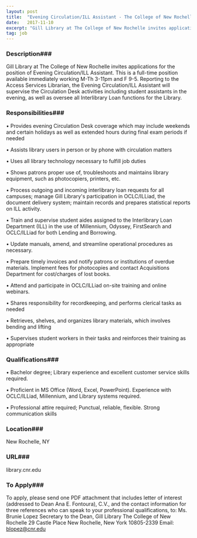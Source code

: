 ```yaml
---
layout: post
title:  "Evening Circulation/ILL Assistant - The College of New Rochelle"
date:   2017-11-10
excerpt: "Gill Library at The College of New Rochelle invites applications for the position of Evening Circulation/ILL Assistant. This is a full-time position available immediately working M-Th 3-11pm and F 9-5. Reporting to the Access Services Librarian, the Evening Circulation/ILL Assistant will supervise the Circulation Desk activities including student assistants in..."
tag: job
---
```


### Description###

Gill Library at The College of New Rochelle invites applications for the position of Evening Circulation/ILL Assistant.  This is a full-time position available immediately working M-Th 3-11pm and F 9-5. Reporting to the Access Services Librarian, the Evening Circulation/ILL Assistant will supervise the Circulation Desk activities including student assistants in the evening, as well as oversee all Interlibrary Loan functions for the Library.


### Responsibilities###


• 	Provides evening Circulation Desk coverage which may include weekends and certain holidays as well as extended hours during final exam periods if needed

• 	Assists library users in person or by phone with circulation matters 

• 	Uses all library technology necessary to fulfill job duties

• 	Shows patrons proper use of, troubleshoots and maintains library equipment, such as photocopiers, printers, etc.

• 	Process outgoing and incoming interlibrary loan requests for all campuses; manage Gill Library's participation in OCLC/ILLiad, the document delivery system; maintain records and prepares statistical reports on ILL activity.

• 	Train and supervise student aides assigned to the Interlibrary Loan Department (ILL) in the use of Millennium, Odyssey, FirstSearch and OCLC/ILLiad for both Lending and Borrowing.

• 	Update manuals, amend, and streamline operational procedures as necessary.

• 	Prepare timely invoices and notify patrons or institutions of overdue materials. Implement fees for photocopies and contact Acquisitions Department for cost/charges of lost books.

• 	Attend and participate in OCLC/ILLiad on-site training and online webinars.

• 	Shares responsibility for recordkeeping, and performs clerical tasks as needed

• 	Retrieves, shelves, and organizes library materials, which involves bending and lifting

• 	Supervises student workers in their tasks and reinforces their training as appropriate



### Qualifications###


• 	Bachelor degree; Library experience and excellent customer service skills required.

• 	Proficient in MS Office (Word, Excel, PowerPoint). Experience with OCLC/ILLiad, Millennium, and Library systems required. 

• 	Professional attire required; Punctual, reliable, flexible. Strong communication skills 





### Location###

New Rochelle, NY


### URL###

library.cnr.edu

### To Apply###

To apply, please send one PDF attachment that includes letter of interest (addressed to Dean Ana E. Fontoura), C.V., and the contact information for three references who can speak to your professional qualifications, to:
Ms. Brunie Lopez
Secretary to the Dean, Gill Library
The College of New Rochelle
29 Castle Place
New Rochelle, New York  10805-2339
Email: blopez@cnr.edu






